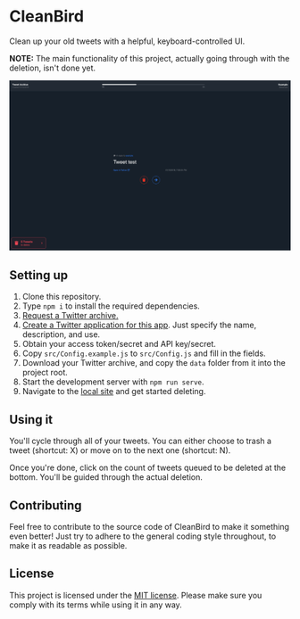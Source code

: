 # CleanBird

Clean up your old tweets with a helpful, keyboard-controlled UI.

**NOTE:** The main functionality of this project, actually going through with the deletion, isn't done yet.

![Screenshot of CleanBird](/Screenshot.png)

## Setting up

1. Clone this repository.
2. Type `npm i` to install the required dependencies.
3. [Request a Twitter archive.](https://twitter.com/settings/account)
4. [Create a Twitter application for this app](https://developer.twitter.com/en/apps/create). Just specify the name, description, and use.
5. Obtain your access token/secret and API key/secret.
6. Copy `src/Config.example.js` to `src/Config.js` and fill in the fields.
7. Download your Twitter archive, and copy the `data` folder from it into the project root.
8. Start the development server with `npm run serve`.
9. Navigate to the [local site](http://localhost:8080/) and get started deleting.

## Using it

You'll cycle through all of your tweets. You can either choose to trash a tweet (shortcut: X) or move on to the next one (shortcut: N).

Once you're done, click on the count of tweets queued to be deleted at the bottom. You'll be guided through the actual deletion.

## Contributing

Feel free to contribute to the source code of CleanBird to make it something even better! Just try to adhere to the general coding style throughout, to make it as readable as possible.

## License

This project is licensed under the [MIT license](/LICENSE). Please make sure you comply with its terms while using it in any way.
